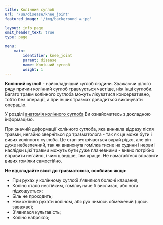 ```yaml
---
title: Колінний суглоб
url: '/ua/disease/knee_joint'
featured_image: '/img/background_w.jpg'

layout: info_page
omit_header_text: true
type: page

menu:
    main:
        identifier: knee_joint
        parent: disease
        name: Колінний суглоб
        weight: 1
---
```


**Колінний суглоб** - найскладніший суглоб людини. Зважаючи цілого ряду причин колінний суглоб травмується частіше, ніж
інші суглоби. Багато травм колінного суглоба можуть лікуватися консервативно, тобто без операції, а при інших травмах
доводиться виконувати операцію.

У розділі [анатомія колінного суглоба](/ua/disease/knee_joint/knee_anatomy/) Ви ознайомитесь з докладною інформацією.

При значній деформації колінного суглоба, яка виникла відразу після травми, негайно зверніться до травматолога - так як
це може бути і вивих колінного суглоба. Це стан зустрічається вкрай рідко, але він дуже небезпечний, так як вивихнута
гомілка тисне на судини і нерви і наслідки цієї травми можуть бути дуже плачевними - вивих потрібно вправити негайно, і
чим швидше, тим краще. Не намагайтеся вправити вивих гомілки самостійно.

**Не відкладайте візит до травматолога, особливо якщо:**

- При рухах у колінному суглобі з'явилися болючі клацання; 
- Коліно стало нестійким, гомілку наче б вислизає, або нога підкошується; 
- Біль не проходить; 
- Неможливо рухати коліном, або рух чимось обмежений (щось заважає); 
- З'явилася кульгавість; 
- Коліно набрякло;